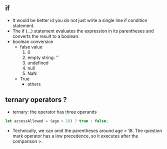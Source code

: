 ## if
* It would be better id you do not just write a single line if condition statement.
* The if (…) statement evaluates the expression in its parentheses and converts the result to a boolean.
* boolean conversion
  * false value
    1. 0
    2. empty string: ''
    3. undefined
    4. null
    5. NaN
  * True
    * others


## ternary operators ?
* ternary: the operator has three operands

```js
let accessAllowed = (age > 18) ? true : false;

```


* Technically, we can omit the parentheses around age > 18. The question mark operator has a low precedence, so it executes after the comparison >.
